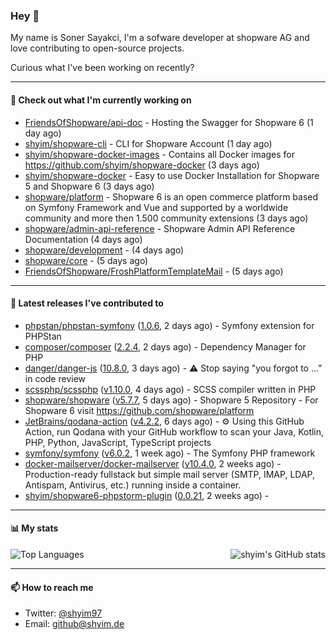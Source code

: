 ### Hey 👋

My name is Soner Sayakci, I'm a sofware developer at shopware AG and love contributing to open-source projects.

Curious what I've been working on recently?

---

#### 👷 Check out what I'm currently working on

- [FriendsOfShopware/api-doc](https://github.com/FriendsOfShopware/api-doc) - Hosting the Swagger for Shopware 6 (1 day ago)
- [shyim/shopware-cli](https://github.com/shyim/shopware-cli) - CLI for Shopware Account (1 day ago)
- [shyim/shopware-docker-images](https://github.com/shyim/shopware-docker-images) - Contains all Docker images for https://github.com/shyim/shopware-docker (3 days ago)
- [shyim/shopware-docker](https://github.com/shyim/shopware-docker) - Easy to use Docker Installation for Shopware 5 and Shopware 6 (3 days ago)
- [shopware/platform](https://github.com/shopware/platform) - Shopware 6 is an open commerce platform based on Symfony Framework and Vue and supported by a worldwide community and more then 1.500 community extensions (3 days ago)
- [shopware/admin-api-reference](https://github.com/shopware/admin-api-reference) - Shopware Admin API Reference Documentation (4 days ago)
- [shopware/development](https://github.com/shopware/development) -  (4 days ago)
- [shopware/core](https://github.com/shopware/core) -  (5 days ago)
- [FriendsOfShopware/FroshPlatformTemplateMail](https://github.com/FriendsOfShopware/FroshPlatformTemplateMail) -  (5 days ago)

---

#### 🔭 Latest releases I've contributed to

- [phpstan/phpstan-symfony](https://github.com/phpstan/phpstan-symfony) ([1.0.6](https://github.com/phpstan/phpstan-symfony/releases/tag/1.0.6), 2 days ago) - Symfony extension for PHPStan
- [composer/composer](https://github.com/composer/composer) ([2.2.4](https://github.com/composer/composer/releases/tag/2.2.4), 2 days ago) - Dependency Manager for PHP
- [danger/danger-js](https://github.com/danger/danger-js) ([10.8.0](https://github.com/danger/danger-js/releases/tag/10.8.0), 3 days ago) - ⚠️ Stop saying &#34;you forgot to …&#34; in code review
- [scssphp/scssphp](https://github.com/scssphp/scssphp) ([v1.10.0](https://github.com/scssphp/scssphp/releases/tag/v1.10.0), 4 days ago) - SCSS compiler written in PHP
- [shopware/shopware](https://github.com/shopware/shopware) ([v5.7.7](https://github.com/shopware/shopware/releases/tag/v5.7.7), 5 days ago) - Shopware 5 Repository - For Shopware 6 visit https://github.com/shopware/platform
- [JetBrains/qodana-action](https://github.com/JetBrains/qodana-action) ([v4.2.2](https://github.com/JetBrains/qodana-action/releases/tag/v4.2.2), 6 days ago) - ⚙️ Using this GitHub Action, run Qodana with your GitHub workflow to scan your Java, Kotlin, PHP, Python, JavaScript, TypeScript projects
- [symfony/symfony](https://github.com/symfony/symfony) ([v6.0.2](https://github.com/symfony/symfony/releases/tag/v6.0.2), 1 week ago) - The Symfony PHP framework
- [docker-mailserver/docker-mailserver](https://github.com/docker-mailserver/docker-mailserver) ([v10.4.0](https://github.com/docker-mailserver/docker-mailserver/releases/tag/v10.4.0), 2 weeks ago) - Production-ready fullstack but simple mail server (SMTP, IMAP, LDAP, Antispam, Antivirus, etc.) running inside a container.
- [shyim/shopware6-phpstorm-plugin](https://github.com/shyim/shopware6-phpstorm-plugin) ([0.0.21](https://github.com/shyim/shopware6-phpstorm-plugin/releases/tag/0.0.21), 2 weeks ago) - 

---

#### 📊 My stats

<img align="right" alt="shyim's GitHub stats" src="https://github-readme-stats.vercel.app/api?username=shyim&count_private=1&show_icons=true&" />

![Top Languages](https://github-readme-stats.vercel.app/api/top-langs/?username=shyim)

---

#### 📫 How to reach me

- Twitter: [@shyim97](https://twitter.com/shyim97)
- Email: [github@shyim.de](mailto://github@shyim.de)
